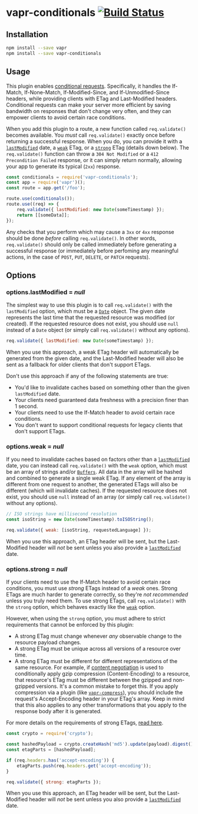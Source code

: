 # vapr-conditionals [![Build Status](https://travis-ci.org/JoshuaWise/vapr-conditionals.svg?branch=master)](https://travis-ci.org/JoshuaWise/vapr-conditionals)

## Installation

```bash
npm install --save vapr
npm install --save vapr-conditionals
```

## Usage

This plugin enables [conditional requests](https://developer.mozilla.org/en-US/docs/Web/HTTP/Conditional_requests). Specifically, it handles the If-Match, If-None-Match, If-Modified-Since, and If-Unmodified-Since headers, while providing clients with ETag and Last-Modified headers. Conditional requests can make your server more efficient by saving bandwidth on responses that don't change very often, and they can empower clients to avoid certain race conditions.

When you add this plugin to a route, a new function called `req.validate()` becomes available. You *must* call `req.validate()` exactly once before returning a successful response. When you do, you can provide it with a [`lastModified`](#optionslastmodified--null) date, a [`weak`](#optionsweak--null) ETag, or a [`strong`](#optionsstrong--null) ETag (details down below). The `req.validate()` function can throw a `304 Not Modified` or a `412 Precondition Failed` response, or it can simply return normally, allowing your app to generate its typical (`2xx`) response.

```js
const conditionals = require('vapr-conditionals');
const app = require('vapr')();
const route = app.get('/foo');

route.use(conditionals());
route.use((req) => {
	req.validate({ lastModified: new Date(someTimestamp) });
	return [[someData]];
});
```

Any checks that you perform which may cause a `3xx` or `4xx` response should be done *before* calling `req.validate()`. In other words, `req.validate()` should only be called immediately before generating a successful response (or immediately before perfoming any meaningful actions, in the case of `POST`, `PUT`, `DELETE`, or `PATCH` requests).

## Options

### options.lastModified = *null*

The simplest way to use this plugin is to call `req.validate()` with the `lastModified` option, which must be a [`Date`](https://developer.mozilla.org/en-US/docs/Web/JavaScript/Reference/Global_Objects/Date) object. The given date represents the last time that the requested resource was modified (or created). If the requested resource does not exist, you should use `null` instead of a `Date` object (or simply call `req.validate()` without any options).

```js
req.validate({ lastModified: new Date(someTimestamp) });
```

When you use this approach, a weak ETag header will automatically be generated from the given date, and the Last-Modified header will also be sent as a fallback for older clients that don't support ETags.

Don't use this approach if any of the following statements are true:

- You'd like to invalidate caches based on something other than the given `lastModified` date.
- Your clients need guaranteed data freshness with a precision finer than 1 second.
- Your clients need to use the If-Match header to avoid certain race conditions.
- You don't want to support conditional requests for legacy clients that don't support ETags.

### options.weak = *null*

If you need to invalidate caches based on factors other than a [`lastModified`](#optionslastmodified--null) date, you can instead call `req.validate()` with the `weak` option, which must be an array of strings and/or [`Buffers`](https://nodejs.org/api/buffer.html). All data in the array will be hashed and combined to generate a single weak ETag. If any element of the array is different from one request to another, the generated ETags will also be different (which will invalidate caches). If the requested resource does not exist, you should use `null` instead of an array (or simply call `req.validate()` without any options).

```js
// ISO strings have millisecond resolution
const isoString = new Date(someTimestamp).toISOString();

req.validate({ weak: [isoString, requestedLanguage] });
```

When you use this approach, an ETag header will be sent, but the Last-Modified header will *not* be sent unless you also provide a [`lastModified`](#optionslastmodified--null) date.

### options.strong = *null*

If your clients need to use the If-Match header to avoid certain race conditions, you must use *strong* ETags instead of a *weak* ones. Strong ETags are much harder to generate correctly, so they're *not recommended* unless you truly need them. To use strong ETags, call `req.validate()` with the `strong` option, which behaves exactly like the [`weak`](#optionsweak--null) option.

However, when using the `strong` option, you must adhere to strict requirements that cannot be enforced by this plugin:

- A strong ETag must change whenever *any* observable change to the resource payload changes.
- A strong ETag must be unique across all versions of a resource over time.
- A strong ETag must be different for different representations of the same resource. For example, if [content negotiation](https://tools.ietf.org/html/rfc7231#section-3.4) is used to conditionally apply gzip compression (Content-Encoding) to a resource, that resource's ETag must be different between the gzipped and non-gzipped versions. It's a common mistake to forget this. If you apply compression via a plugin (like [`vapr-compress`](https://github.com/JoshuaWise/vapr-compress)), you should include the request's Accept-Encoding header in your ETag's array. Keep in mind that this also applies to any other transformations that you apply to the response body after it is generated.

For more details on the requirements of strong ETags, [read here](https://tools.ietf.org/html/rfc7232#section-2.1).

```js
const crypto = require('crypto');

const hashedPayload = crypto.createHash('md5').update(payload).digest();
const etagParts = [hashedPayload];

if (req.headers.has('accept-encoding')) {
	etagParts.push(req.headers.get('accept-encoding'));
}

req.validate({ strong: etagParts });
```

When you use this approach, an ETag header will be sent, but the Last-Modified header will *not* be sent unless you also provide a [`lastModified`](#optionslastmodified--null) date.
